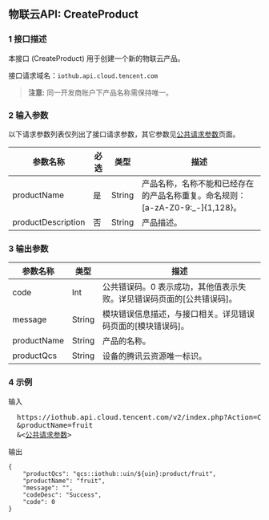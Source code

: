 ## 物联云API: CreateProduct

### 1 接口描述

本接口 (CreateProduct) 用于创建一个新的物联云产品。

接口请求域名：`iothub.api.cloud.tencent.com`

> **注意:**
> 同一开发商账户下产品名称需保持唯一。

### 2 输入参数

以下请求参数列表仅列出了接口请求参数，其它参数见[公共请求参数](https://cloud.tencent.com/document/api/213/6976)页面。

| 参数名称 | 必选 | 类型 | 描述 |
|---------|---------|---------|---------|
| productName | 是 | String | 产品名称，名称不能和已经存在的产品名称重复。命名规则：[a-zA-Z0-9:_-]{1,128}。|
| productDescription | 否 | String | 产品描述。|


### 3 输出参数

| 参数名称 | 类型 | 描述 |
|---------|---------|---------|
| code | Int | 公共错误码。0 表示成功，其他值表示失败。详见错误码页面的[公共错误码]。|
| message | String | 模块错误信息描述，与接口相关。详见错误码页面的[模块错误码]。|
| productName | String | 产品的名称。|
| productQcs | String | 设备的腾讯云资源唯一标识。|


### 4 示例
 
输入
<pre>
  https://iothub.api.cloud.tencent.com/v2/index.php?Action=CreateProduct
  &productName=fruit
  &<<a href="https://cloud.tencent.com/document/api/213/6976">公共请求参数</a>>
</pre>

输出
```
{
    "productQcs": "qcs::iothub::uin/${uin}:product/fruit",
    "productName": "fruit",
    "message": "",
    "codeDesc": "Success",
    "code": 0
}
```





